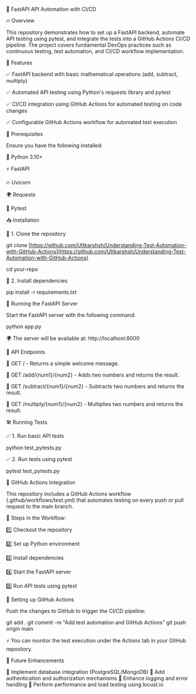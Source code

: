 📌 FastAPI API Automation with CI/CD

🔥 Overview

This repository demonstrates how to set up a FastAPI backend, automate API testing using pytest, and integrate the tests into a GitHub Actions CI/CD pipeline. The project covers fundamental DevOps practices such as continuous testing, test automation, and CI/CD workflow implementation.

🚀 Features

✅ FastAPI backend with basic mathematical operations (add, subtract, multiply)

✅ Automated API testing using Python's requests library and pytest

✅ CI/CD integration using GitHub Actions for automated testing on code changes

✅ Configurable GitHub Actions workflow for automated test execution

📌 Prerequisites

Ensure you have the following installed:

🐍 Python 3.10+

⚡ FastAPI

🔥 Uvicorn

🌍 Requests

🧪 Pytest

📥 Installation

🔹 1. Clone the repository

 git clone [https://github.com/Uttkarshsh/Understanding-Test-Automation-with-GitHub-Actions](https://github.com/Uttkarshsh/Understanding-Test-Automation-with-GitHub-Actions)
 
 cd your-repo

🔹 2. Install dependencies

 pip install -r requirements.txt

🚀 Running the FastAPI Server

Start the FastAPI server with the following command:

 python app.py

🌍 The server will be available at: http://localhost:8000

🔗 API Endpoints

📌 GET / - Returns a simple welcome message.

📌 GET /add/{num1}/{num2} - Adds two numbers and returns the result.

📌 GET /subtract/{num1}/{num2} - Subtracts two numbers and returns the result.

📌 GET /multiply/{num1}/{num2} - Multiplies two numbers and returns the result.

🛠 Running Tests

✅ 1. Run basic API tests

 python test_pytests.py

✅ 2. Run tests using pytest

 pytest test_pytests.py

🔄 GitHub Actions Integration

This repository includes a GitHub Actions workflow (.github/workflows/test.yml) that automates testing on every push or pull request to the main branch.

📌 Steps in the Workflow:

1️⃣ Checkout the repository

2️⃣ Set up Python environment

3️⃣ Install dependencies

4️⃣ Start the FastAPI server

5️⃣ Run API tests using pytest

📌 Setting up GitHub Actions

Push the changes to GitHub to trigger the CI/CD pipeline:

git add .
git commit -m "Add test automation and GitHub Actions"
git push origin main


⚡ You can monitor the test execution under the Actions tab in your GitHub repository.

🌟 Future Enhancements

🔹 Implement database integration (PostgreSQL/MongoDB)
🔹 Add authentication and authorization mechanisms
🔹 Enhance logging and error handling
🔹 Perform performance and load testing using locust.io


